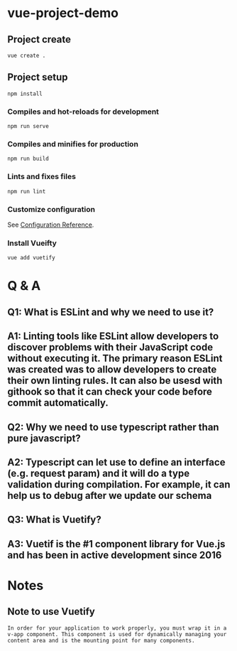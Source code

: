# vue-project-demo

## Project create

```
vue create .
```

## Project setup

```
npm install
```

### Compiles and hot-reloads for development

```
npm run serve
```

### Compiles and minifies for production

```
npm run build
```

### Lints and fixes files

```
npm run lint
```

### Customize configuration

See [Configuration Reference](https://cli.vuejs.org/config/).

### Install Vueifty

```
vue add vuetify
```

# Q & A

## Q1: What is ESLint and why we need to use it?

## A1: Linting tools like ESLint allow developers to discover problems with their JavaScript code without executing it. The primary reason ESLint was created was to allow developers to create their own linting rules. It can also be usesd with githook so that it can check your code before commit automatically.

## Q2: Why we need to use typescript rather than pure javascript?

## A2: Typescript can let use to define an interface (e.g. request param) and it will do a type validation during compilation. For example, it can help us to debug after we update our schema

## Q3: What is Vuetify?

## A3: Vuetif is the #1 component library for Vue.js and has been in active development since 2016

# Notes

## Note to use Vuetify

```
In order for your application to work properly, you must wrap it in a v-app component. This component is used for dynamically managing your content area and is the mounting point for many components.
```
